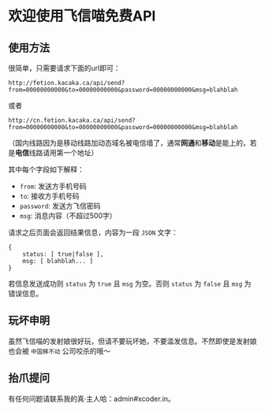 # 欢迎使用飞信喵免费API

## 使用方法

很简单，只需要请求下面的url即可：

`http://fetion.kacaka.ca/api/send?from=00000000000&to=00000000000&password=00000000000&msg=blahblah`

或者

`http://cn.fetion.kacaka.ca/api/send?from=00000000000&to=00000000000&password=00000000000&msg=blahblah`

（国内线路因为是移动线路加动态域名被电信墙了，通常**网通**和**移动**是能上的，若是**电信**线路请用第一个地址）

其中每个字段如下解释：

  + `from`: 发送方手机号码
  + `to`: 接收方手机号码
  + `password`: 发送方飞信密码
  + `msg`: 消息内容（不超过500字）

请求之后页面会返回结果信息，内容为一段 `JSON` 文字：

    {
        status: [ true|false ],
        msg: [ blahblah... ]
    }

若信息发送成功则 `status` 为 `true` 且 `msg` 为空。否则 `status` 为 `false` 且 `msg` 为错误信息。

## 玩坏申明

虽然飞信喵的发射娘很好玩，但请不要玩坏她，不要滥发信息。不然即使是发射娘也会被 `中国移不动` 公司咬杀的哦～

## 抬爪提问

有任何问题请联系我的真·主人哈：admin#xcoder.in。